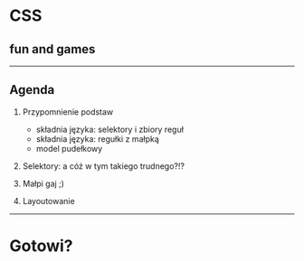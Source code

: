 # CSS

## fun and games

---

## Agenda

1. Przypomnienie podstaw

   * składnia języka: selektory i zbiory reguł
   * składnia języka: regułki z małpką
   * model pudełkowy

2. Selektory: a cóż w tym takiego trudnego?!?
3. Małpi gaj ;)
4. Layoutowanie

---

<!-- .slide: data-background-image="gifs/ready.gif" -->

# Gotowi?
